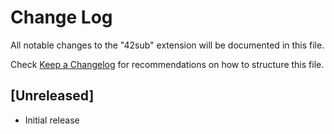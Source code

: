 # Change Log

All notable changes to the "42sub" extension will be documented in this file.

Check [Keep a Changelog](http://keepachangelog.com/) for recommendations on how to structure this file.

## [Unreleased]

- Initial release